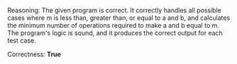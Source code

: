 Reasoning: 
The given program is correct. It correctly handles all possible cases where m is less than, greater than, or equal to a and b, and calculates the minimum number of operations required to make a and b equal to m. The program's logic is sound, and it produces the correct output for each test case.

Correctness: **True**